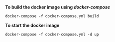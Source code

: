 **To build the docker image using _docker-compose_**

`docker-compose -f docker-compose.yml build`

**To start the docker image**

`docker-compose -f docker-compose.yml -d up`